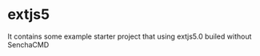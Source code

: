 extjs5
======

It contains some example starter project that using extjs5.0 builed without SenchaCMD
